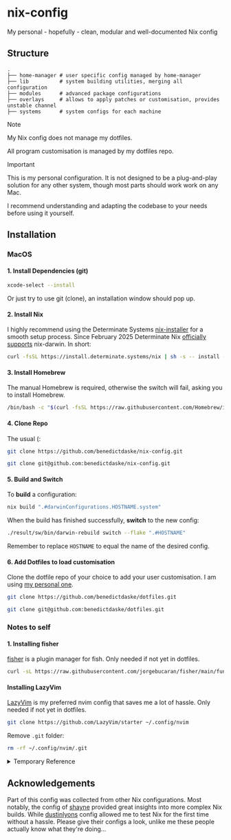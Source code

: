 # nix-config
My personal - hopefully - clean, modular and well-documented Nix config


## Structure
```
.
├── home-manager # user specific config managed by home-manager
├── lib          # system building utilities, merging all configuration
├── modules      # advanced package configurations
├── overlays     # allows to apply patches or customisation, provides unstable channel
├── systems      # system configs for each machine
```

>[!NOTE]
> My Nix config does not manage my dotfiles. 
> 
> All program customisation is managed by my dotfiles repo.


>[!IMPORTANT]
> This is my personal configuration. It is not designed to be a plug-and-play solution for any other system, though most parts should work work on any Mac.
>
> I recommend understanding and adapting the codebase to your needs before using it yourself.

## Installation

### MacOS

#### 1. Install Dependencies (git)
``` sh
xcode-select --install
```
Or just try to use git (clone), an installation window should pop up.

#### 2. Install Nix
I highly recommend using the Determinate Systems [nix-installer](https://github.com/DeterminateSystems/nix-installer?tab=readme-ov-file) for a smooth setup process. Since February 2025 Determinate Nix [officially supports](https://determinate.systems/posts/nix-darwin-updates/) nix-darwin. In short:
``` sh
curl -fsSL https://install.determinate.systems/nix | sh -s -- install --determinate
```

#### 3. Install Homebrew
The manual Homebrew is required, otherwise the switch will fail, asking you to install Homebrew.
``` sh
/bin/bash -c "$(curl -fsSL https://raw.githubusercontent.com/Homebrew/install/HEAD/install.sh)"
```

#### 4. Clone Repo
The usual (:
``` sh
git clone https://github.com/benedictdaske/nix-config.git
```
``` sh
git clone git@github.com:benedictdaske/nix-config.git
```

#### 5. Build and Switch
To **build** a configuration:
``` sh
nix build ".#darwinConfigurations.HOSTNAME.system"
```
When the build has finished successfully, **switch** to the new config:
``` sh
./result/sw/bin/darwin-rebuild switch --flake ".#HOSTNAME"
```
Remember to replace ```HOSTNAME``` to equal the name of the desired config.

#### 6. Add Dotfiles to load customisation
Clone the dotfile repo of your choice to add your user customisation. I am using [my personal one](https://github.com/benedictdaske/dotfiles).
``` sh
git clone https://github.com/benedictdaske/dotfiles.git
```
``` sh
git clone git@github.com:benedictdaske/dotfiles.git
```

### Notes to self

#### 1. Installing fisher
[fisher](https://github.com/jorgebucaran/fisher) is a plugin manager for fish. Only needed if not yet in dotfiles.
``` sh
curl -sL https://raw.githubusercontent.com/jorgebucaran/fisher/main/functions/fisher.fish | source && fisher install jorgebucaran/fisher
```

#### Installing LazyVim
[LazyVim](https://github.com/LazyVim/LazyVim) is my preferred nvim config that saves me a lot of hassle. Only needed if not yet in dotfiles.
``` sh
git clone https://github.com/LazyVim/starter ~/.config/nvim
```
Remove ```.git``` folder:
``` sh
rm -rf ~/.config/nvim/.git
```

<details>
<summary> Temporary Reference </summary>

- https://github.com/edheltzel/dotfiles
- https://github.com/CoreyMSchafer/dotfiles
- https://github.com/mathiasbynens/dotfiles
- https://gitlab.com/dwt1/dotfiles
- https://github.com/omerxx/dotfiles
- https://github.com/mitchellh/nixos-config/blob/main/users/mitchellh/ghostty.linux

</details>


## Acknowledgements

Part of this config was collected from other Nix configurations. Most notably, the config of [shayne](https://github.com/shayne/nixos-config) provided great insights into more complex Nix builds. While [dustinlyons](https://github.com/dustinlyons/nixos-config) config allowed me to test Nix for the first time without a hassle. Please give their configs a look, unlike me these people actually know what they're doing...
